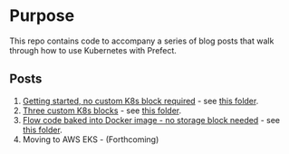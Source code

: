 # Purpose
This repo contains code to accompany a series of blog posts that walk through how to use Kubernetes with Prefect.

## Posts
1. [Getting started, no custom K8s block required](https://medium.com/the-prefect-blog/how-to-use-kubernetes-with-prefect-419b2e8b8cb2) - see [this folder]().
1. [Three custom K8s blocks](https://medium.com/the-prefect-blog/how-to-use-kubernetes-with-prefect-part-2-2e98cdb91c7e) - see [this folder]().
1. [Flow code baked into Docker image - no storage block needed]() - see [this folder](./k8s-custom-flow-code/).
1. Moving to AWS EKS - (Forthcoming)
